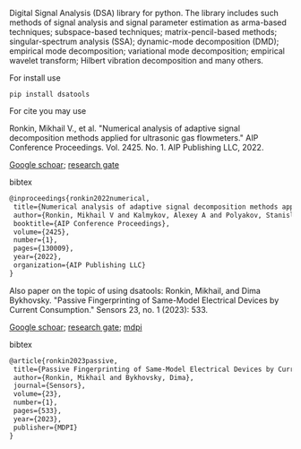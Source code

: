 
Digital Signal Analysis (DSA) library for python.
The library includes such methods of signal analysis and
signal parameter estimation as arma-based techniques; 
subspace-based techniques; matrix-pencil-based methods; 
singular-spectrum analysis (SSA); dynamic-mode decomposition (DMD); 
empirical mode decomposition; variational mode decomposition; 
empirical wavelet transform; Hilbert vibration decomposition 
and many others.

For install use
```
pip install dsatools
```
 For cite you may use
 
 Ronkin, Mikhail V., et al. "Numerical analysis of adaptive signal decomposition methods applied for ultrasonic gas flowmeters." AIP Conference Proceedings. Vol. 2425. No. 1. AIP Publishing LLC, 2022.
 
 [Google schoar](https://scholar.google.com/scholar?hl=en&as_sdt=0%2C5&q=Numerical+Analysis+of+Adaptive+Signal+Decomposition+Methods+Applied+for+Ultrasonic+Gas+Flowmeters&btnG=); 
 [research gate](https://www.researchgate.net/publication/359794540_Numerical_analysis_of_adaptive_signal_decomposition_methods_applied_for_ultrasonic_gas_flowmeters)
 
 bibtex
 ```latex
 @inproceedings{ronkin2022numerical,
  title={Numerical analysis of adaptive signal decomposition methods applied for ultrasonic gas flowmeters},
  author={Ronkin, Mikhail V and Kalmykov, Alexey A and Polyakov, Stanislav O and Nagovicin, Viktor S},
  booktitle={AIP Conference Proceedings},
  volume={2425},
  number={1},
  pages={130009},
  year={2022},
  organization={AIP Publishing LLC}
}
```

Also paper on the topic of using dsatools:
Ronkin, Mikhail, and Dima Bykhovsky. "Passive Fingerprinting of Same-Model Electrical Devices by Current Consumption." Sensors 23, no. 1 (2023): 533.

[Google schoar](https://scholar.google.com/scholar?hl=en&as_sdt=0%2C5&q=Passive+Fingerprinting+of+Same-Model+Electrical+Devices+by+Current+Consumption&btnG=); 
[research gate](https://www.researchgate.net/publication/366850805_Passive_Fingerprinting_of_Same-Model_Electrical_Devices_by_Current_Consumption);
[mdpi](https://www.mdpi.com/1424-8220/23/1/533) 

 bibtex
 ```latex
 @article{ronkin2023passive,
  title={Passive Fingerprinting of Same-Model Electrical Devices by Current Consumption},
  author={Ronkin, Mikhail and Bykhovsky, Dima},
  journal={Sensors},
  volume={23},
  number={1},
  pages={533},
  year={2023},
  publisher={MDPI}
}
```
